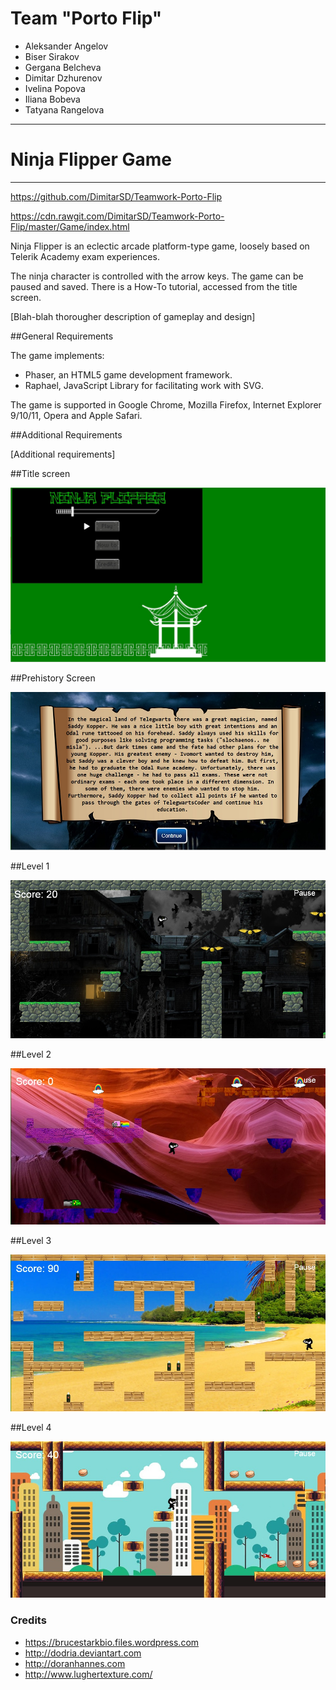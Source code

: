 # Team "Porto Flip"

- Aleksander Angelov
- Biser Sirakov
- Gergana Belcheva
- Dimitar Dzhurenov
- Ivelina Popova
- Iliana Bobeva
- Tatyana Rangelova


*****************************************

# Ninja Flipper Game

*****************************************

https://github.com/DimitarSD/Teamwork-Porto-Flip

https://cdn.rawgit.com/DimitarSD/Teamwork-Porto-Flip/master/Game/index.html

Ninja Flipper is an eclectic arcade platform-type game, loosely based on Telerik Academy exam experiences. 

The ninja character is controlled with the arrow keys. The game can be paused and saved. There is a How-To tutorial, accessed from the title screen.

[Blah-blah thorougher description of gameplay and design]

##General Requirements

The game implements:

  - Phaser, an HTML5 game development framework.
  - Raphael, JavaScript Library for facilitating work with SVG.

The game is supported in Google Chrome, Mozilla Firefox, Internet Explorer 9/10/11, Opera and Apple Safari.

##Additional Requirements

[Additional requirements]

##Title screen

![Title Screen](https://github.com/DimitarSD/Teamwork-Porto-Flip/blob/master/readme-images/title-screen.jpg)

##Prehistory Screen

![Prehistory screen](https://github.com/DimitarSD/Teamwork-Porto-Flip/blob/master/readme-images/prehistory-screen.jpg)

##Level 1

![Level 1](https://github.com/DimitarSD/Teamwork-Porto-Flip/blob/master/readme-images/level1.jpg)

##Level 2

![Level 2](https://github.com/DimitarSD/Teamwork-Porto-Flip/blob/master/readme-images/level2.jpg)

##Level 3

![Level 3](https://github.com/DimitarSD/Teamwork-Porto-Flip/blob/master/readme-images/level3.jpg)

##Level 4

![Level 4](https://github.com/DimitarSD/Teamwork-Porto-Flip/blob/master/readme-images/level4.jpg)


### Credits

* https://brucestarkbio.files.wordpress.com
*  http://dodria.deviantart.com
* http://doranhannes.com
* http://www.lughertexture.com/
